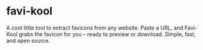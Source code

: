 # favi-kool
A cool little tool to extract favicons from any website. Paste a URL, and Favi-Kool grabs the favicon for you – ready to preview or download. Simple, fast, and open source.
